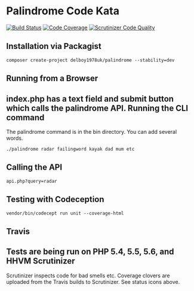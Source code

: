 # Palindrome Code Kata
[![Build Status](https://travis-ci.org/delboy1978uk/palindrome.png?branch=master)](https://travis-ci.org/delboy1978uk/palindrome) [![Code Coverage](https://scrutinizer-ci.com/g/delboy1978uk/palindrome/badges/coverage.png?b=master)](https://scrutinizer-ci.com/g/delboy1978uk/palindrome/?branch=master) [![Scrutinizer Code Quality](https://scrutinizer-ci.com/g/delboy1978uk/palindrome/badges/quality-score.png?b=master)](https://scrutinizer-ci.com/g/delboy1978uk/palindrome/?branch=master) <br />

Installation via Packagist
--------------------------
```
composer create-project delboy1978uk/palindrome --stability=dev
```
Running from a Browser
----------------------
index.php has a text field and submit button which calls the palindrome API.
Running the CLI command
-----------------------
The palindrome command is in the bin directory. You can add several words.
```
./palindrome radar failingword kayak dad mum etc 
```
Calling the API
---------------
```
api.php?query=radar
```
Testing with Codeception
------------------------
```
vendor/bin/codecept run unit --coverage-html
```
Travis
------
Tests are being run on PHP 5.4, 5.5, 5.6, and HHVM
Scrutinizer
-----------
Scrutinizer inspects code for bad smells etc.
Coverage clovers are uploaded from the Travis builds to Scrutinizer.
See status icons above.
